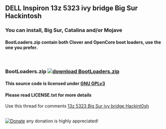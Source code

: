 ## DELL Inspiron 13z 5323 ivy bridge Big Sur Hackintosh
### You can install, Big Sur, Catalina and/or Mojave
#### BootLoaders.zip contain both Clover and OpenCore boot loaders, use the one you prefer.
<br>

### BootLoaders.zip [![download BootLoaders.zip](https://img.shields.io/github/downloads/serdeliuk/13z-5323-hackint0sh/total)](https://github.com/serdeliuk/13z-5323-hackint0sh/releases/download/1/BootLoaders.zip)
#### This source code is licensed under [GNU GPLv3](https://www.gnu.org/licenses/gpl-3.0.html#preamble)
#### Please read LICENSE.txt for more details



Use this thread for comments [13z 5323 Big Sur ivy bridge Hackint0sh](https://www.tonymacx86.com/threads/info-big-sur-11-1-on-dell-inspiron-13z-5323-ivy-bridge.309030/)
<br><br>

[![Donate](https://img.shields.io/badge/Donate-PayPal-green.svg)](https://paypal.me/serdeliuk) any donation is highly appreciated!
